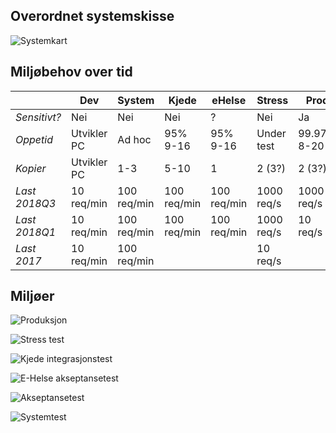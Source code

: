
## Overordnet systemskisse

![Systemkart](system.png)


## Miljøbehov over tid

|              | Dev         | System      | Kjede       | eHelse      | Stress     | Prod        |
|--------------|-------------|-------------|-------------|-------------|------------|-------------|
| *Sensitivt?* | Nei         | Nei         | Nei         | ?           | Nei        | Ja          |
| *Oppetid*    | Utvikler PC | Ad hoc      | 95% 9-16    | 95% 9-16    | Under test | 99.97% 8-20 |
| *Kopier*     | Utvikler PC | 1-3         | 5-10        | 1           | 2 (3?)     | 2 (3?)      |
| *Last 2018Q3*| 10 req/min  | 100 req/min | 100 req/min | 100 req/min | 1000 req/s | 1000 req/s  |
| *Last 2018Q1*| 10 req/min  | 100 req/min | 100 req/min | 100 req/min | 1000 req/s | 10   req/s  |
| *Last 2017*  | 10 req/min  | 100 req/min |             |             | 10 req/s   |             |

## Miljøer

![Produksjon](system-prod.png)

![Stress test](system-stress.png)

![Kjede integrasjonstest](system-kjedetest.png)

![E-Helse akseptansetest](system-ehelsetest.png)

![Akseptansetest](system-acceptance.png)

![Systemtest](system-systemtest.png)
